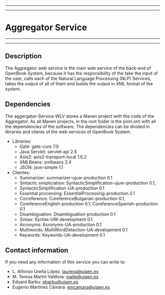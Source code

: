 **************************************************************************
**************************************************************************
# Aggregator Service
**************************************************************************
**************************************************************************

## Description

The Aggregator web service is the main web service of the back-end of 
OpenBook System, because it has the responsibility of the take the input
of the user, calls each of the Natural Language Processing (NLP) Services,
takes the output of all of them and builds the output in XML format of the 
system.

## Dependencies

The aggergator-Service-WLV stores a Maven project with the code of the 
Aggregator. As all Maven projects, in the root folder is the pom.xml with all 
the dependencies of the software. The dependencies can be divided in 
libraries and clients of the web services of OpenBook System.

* Libraries:
  * Gate: gate-core 7.0
  * Java Servlet: servlet-api 2.5
  * Axis2: axis2-transport-local 1.6.2
  * XMLBeans: xmlbeans 2.4
  * JSON: json-simple 1.1
* Clientes:
  * Summarizer: summarizer-ujuw-production 0.1
  * Sintactic simpliciation: SyntacticSimplification-ujuw-production 0.1,
  * SyntacticSimplification-UA-production 0.1
  * Essential processing: EssentialProcessing-production 0.1
  * Correference: CoreferenceBulgarian-production 0.1, 
  * CoreferenceEnglish-production 0.1, CoreferenceSpanish-production 0.1
  * Disambiguation: Disambiguation-production 0.1
  * Sintax: Syntax-UW-development 0.1
  * Acronyms: Acronyms-UA-production 0.1
  * Multiwords: MultiWordDetection-UA-development 0.1
  * Keywords: Keywords-UA-development 0.1

## Contact information

If you need any information of this service you can write to:

* L. Alfonso Ureña López: laurena@ujaen.es
* M. Teresa Martín Valdivia: maite@ujaen.es
* Eduard Barbu: ebarbu@ujaen.es
* Eugenio Martínez Cámara: emcamara@ujaen.es
